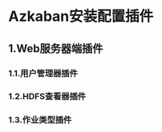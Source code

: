 Azkaban安装配置插件
================================================================================
## 1.Web服务器端插件

### 1.1.用户管理器插件

### 1.2.HDFS查看器插件

### 1.3.作业类型插件
